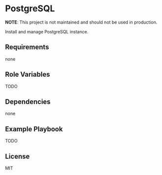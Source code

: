 PostgreSQL
==========

**NOTE**: This project is not maintained and should not be used in production.

Install and manage PostgreSQL instance.

Requirements
------------

none

Role Variables
--------------

TODO

Dependencies
------------

none

Example Playbook
----------------

TODO

License
-------

MIT

